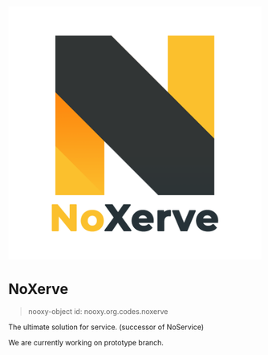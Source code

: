![NoXerve](/imgs/NoXerveDark.png)
# NoXerve
> nooxy-object id: nooxy.org.codes.noxerve

The ultimate solution for service. (successor of NoService)

We are currently working on prototype branch.
